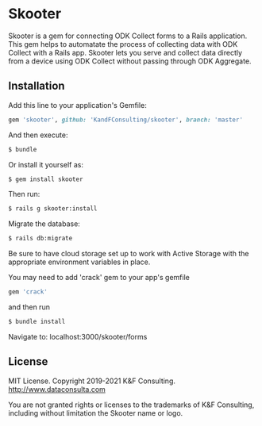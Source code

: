 # Skooter
Skooter is a gem for connecting ODK Collect forms to a Rails application. This gem helps to automatate the process of collecting data with ODK Collect with a Rails app. Skooter lets you serve and collect data directly from a device using ODK Collect without passing through ODK Aggregate.

## Installation
Add this line to your application's Gemfile:

```ruby
gem 'skooter', github: 'KandFConsulting/skooter', branch: 'master'
```

And then execute:
```bash
$ bundle
```

Or install it yourself as:
```bash
$ gem install skooter
```

Then run:
```bash
$ rails g skooter:install
```

Migrate the database:
```bash
$ rails db:migrate
```

Be sure to have cloud storage set up to work with Active Storage with the appropriate environment variables in place.


You may need to add 'crack' gem to your app's gemfile 
```bash
gem 'crack'
```
and then run
```bash
$ bundle install
```

Navigate to: 
localhost:3000/skooter/forms


## License

MIT License. Copyright 2019-2021 K&F Consulting. http://www.dataconsulta.com

You are not granted rights or licenses to the trademarks of K&F Consulting, including without limitation the Skooter name or logo.
